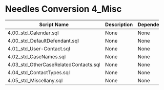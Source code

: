 # Needles Conversion 4_Misc

| Script Name | Description | Dependencies |
|-------------|-------------|-------------|
| 4.00_std_Calendar.sql | None | None |
| 4.00_std_DefaultDefendant.sql | None | None |
| 4.01_std_User-Contact.sql | None | None |
| 4.02_std_CaseNames.sql | None | None |
| 4.03_std_OtherCaseRelatedContacts.sql | None | None |
| 4.04_std_ContactTypes.sql | None | None |
| 4.05_std_Miscellany.sql | None | None |
